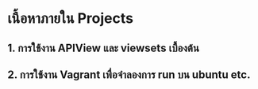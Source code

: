 # เนื้อหาภายใน Projects
## 1. การใช้งาน APIView และ viewsets เบื้องต้น
## 2. การใช้งาน Vagrant เพื่อจำลองการ run บน ubuntu etc.